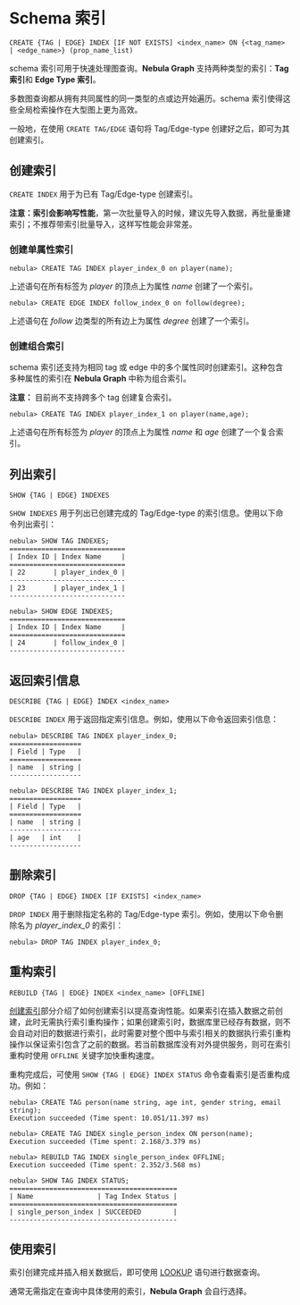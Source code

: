 # Schema 索引

```ngql
CREATE {TAG | EDGE} INDEX [IF NOT EXISTS] <index_name> ON {<tag_name> | <edge_name>} (prop_name_list)
```

schema 索引可用于快速处理图查询。**Nebula Graph** 支持两种类型的索引：**Tag 索引**和 **Edge Type 索引**。

多数图查询都从拥有共同属性的同一类型的点或边开始遍历。schema 索引使得这些全局检索操作在大型图上更为高效。

一般地，在使用 `CREATE TAG/EDGE` 语句将 Tag/Edge-type 创建好之后，即可为其创建索引。

## 创建索引

`CREATE INDEX` 用于为已有 Tag/Edge-type 创建索引。

**注意：索引会影响写性能**，第一次批量导入的时候，建议先导入数据，再批量重建索引；不推荐带索引批量导入，这样写性能会非常差。

### 创建单属性索引

```ngql
nebula> CREATE TAG INDEX player_index_0 on player(name);
```

上述语句在所有标签为 _player_ 的顶点上为属性 _name_ 创建了一个索引。

```ngql
nebula> CREATE EDGE INDEX follow_index_0 on follow(degree);
```

上述语句在 _follow_ 边类型的所有边上为属性 _degree_ 创建了一个索引。

### 创建组合索引

schema 索引还支持为相同 tag 或 edge 中的多个属性同时创建索引。这种包含多种属性的索引在 **Nebula Graph** 中称为组合索引。

**注意：** 目前尚不支持跨多个 tag 创建复合索引。

```ngql
nebula> CREATE TAG INDEX player_index_1 on player(name,age);
```

上述语句在所有标签为 _player_ 的顶点上为属性 _name_ 和 _age_ 创建了一个复合索引。

## 列出索引

```ngql
SHOW {TAG | EDGE} INDEXES
```

`SHOW INDEXES` 用于列出已创建完成的 Tag/Edge-type 的索引信息。使用以下命令列出索引：

```ngql
nebula> SHOW TAG INDEXES;
=============================
| Index ID | Index Name     |
=============================
| 22       | player_index_0 |
-----------------------------
| 23       | player_index_1 |
-----------------------------

nebula> SHOW EDGE INDEXES;
=============================
| Index ID | Index Name     |
=============================
| 24       | follow_index_0 |
-----------------------------

```

## 返回索引信息

```ngql
DESCRIBE {TAG | EDGE} INDEX <index_name>
```

`DESCRIBE INDEX` 用于返回指定索引信息。例如，使用以下命令返回索引信息：

```ngql
nebula> DESCRIBE TAG INDEX player_index_0;
==================
| Field | Type   |
==================
| name  | string |
------------------

nebula> DESCRIBE TAG INDEX player_index_1;
==================
| Field | Type   |
==================
| name  | string |
------------------
| age   | int    |
------------------
```

## 删除索引

```ngql
DROP {TAG | EDGE} INDEX [IF EXISTS] <index_name>
```

`DROP INDEX` 用于删除指定名称的 Tag/Edge-type 索引。例如，使用以下命令删除名为 _player_index_0_ 的索引：

```ngql
nebula> DROP TAG INDEX player_index_0;
```

## 重构索引

```ngql
REBUILD {TAG | EDGE} INDEX <index_name> [OFFLINE]
```

[创建索引](#%e5%88%9b%e5%bb%ba%e7%b4%a2%e5%bc%95)部分介绍了如何创建索引以提高查询性能。如果索引在插入数据之前创建，此时无需执行索引重构操作；如果创建索引时，数据库里已经存有数据，则不会自动对旧的数据进行索引，此时需要对整个图中与索引相关的数据执行索引重构操作以保证索引包含了之前的数据。若当前数据库没有对外提供服务，则可在索引重构时使用 `OFFLINE` 关键字加快重构速度。

<!-- > 索引重构期间，对索引进行的所有幂等查询都会跳过索引并执行顺序扫描。这意味着在此操作期间查询运行速度较慢。非幂等命令（例如 INSERT、UPDATE 和 DELETE）将被阻止，直到重建索引为止。 -->

重构完成后，可使用 `SHOW {TAG | EDGE} INDEX STATUS` 命令查看索引是否重构成功。例如：

```ngql
nebula> CREATE TAG person(name string, age int, gender string, email string);
Execution succeeded (Time spent: 10.051/11.397 ms)

nebula> CREATE TAG INDEX single_person_index ON person(name);
Execution succeeded (Time spent: 2.168/3.379 ms)

nebula> REBUILD TAG INDEX single_person_index OFFLINE;
Execution succeeded (Time spent: 2.352/3.568 ms)

nebula> SHOW TAG INDEX STATUS;
==========================================
| Name                | Tag Index Status |
==========================================
| single_person_index | SUCCEEDED        |
------------------------------------------
```

## 使用索引

索引创建完成并插入相关数据后，即可使用 [LOOKUP](../2.data-query-and-manipulation-statements/lookup-syntax.md) 语句进行数据查询。

通常无需指定在查询中具体使用的索引，**Nebula Graph** 会自行选择。
